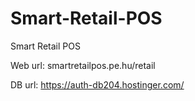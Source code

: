 # Smart-Retail-POS
Smart Retail POS

Web url: smartretailpos.pe.hu/retail

DB url: https://auth-db204.hostinger.com/
